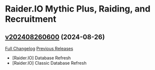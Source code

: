 # Raider.IO Mythic Plus, Raiding, and Recruitment

## [v202408260600](https://github.com/RaiderIO/raiderio-addon/tree/v202408260600) (2024-08-26)
[Full Changelog](https://github.com/RaiderIO/raiderio-addon/compare/v202408250600...v202408260600) [Previous Releases](https://github.com/RaiderIO/raiderio-addon/releases)

- [Raider.IO] Database Refresh  
- [Raider.IO] Classic Database Refresh  
